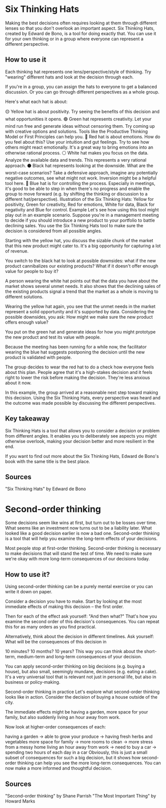 # Six Thinking Hats

Making the best decisions often requires looking at them through different lenses so that you don't overlook an important aspect. Six Thinking Hats, created by Edward de Bono, is a tool for doing exactly that. You can use it for your own thinking or in a group where everyone can represent a different perspective.

## How to use it
Each thinking hat represents one lens/perspective/style of thinking. Try "wearing" different hats and look at the decision through each.

If you're in a group, you can assign the hats to everyone to get a balanced discussion. Or you can go through different perspectives as a whole group.

Here's what each hat is about:

🟡 Yellow hat is about positivity. Try seeing the benefits of this decision and what opportunities it opens.
🟢 Green hat represents creativity. Let your mind run free and generate ideas without censoring them. Try coming up with creative options and solutions. Tools like the Productive Thinking Model or First Principles can help you.
🔴 Red hat is about emotions. How do you feel about this? Use your intuition and gut feelings. Try to see how others might react emotionally. It's a great way to bring emotions into an otherwise rational process.
⚪️ White hat makes you focus on the data. Analyze the available data and trends. This represents a very rational approach.
⚫️ Black hat represents looking at the downside. What are the worst-case scenarios? Take a defensive approach, imagine any potentially negative outcomes, see what might not work. Inversion might be a helpful tool here.
🔵 Blue hat is for controlling the process. Especially in meetings, it's good to be able to step in when there's no progress and enable the group to move forward (e.g. by shifting the thinking or discussion to a different hat/perspective).
Illustration of the Six Thinking Hats: Yellow for positivity, Green for creativity, Red for emotions, White for data, Black for negativity and Blue for control.
Example
Let's see how using this tool might play out in an example scenario. Suppose you're in a management meeting to decide if you should introduce a new product to your portfolio to battle declining sales. You use the Six Thinking Hats tool to make sure the decision is considered from all possible angles.

Starting with the yellow hat, you discuss the sizable chunk of the market that this new product might cater to. It's a big opportunity for capturing a lot of revenue.

You switch to the black hat to look at possible downsides: what if the new product cannibalizes our existing products? What if it doesn't offer enough value for people to buy it?

A person wearing the white hat points out that the data you have about the market shows several unmet needs. It also shows that the declining sales of the existing products signal a trend that the market as a whole is moving to different solutions.

Wearing the yellow hat again, you see that the unmet needs in the market represent a solid opportunity and it's supported by data. Considering the possible downsides, you ask: How might we make sure the new product offers enough value?

You put on the green hat and generate ideas for how you might prototype the new product and test its value with people.

Because the meeting has been running for a while now, the facilitator wearing the blue hat suggests postponing the decision until the new product is validated with people.

The group decides to wear the red hat to do a check how everyone feels about this plan. People agree that it's a high-stakes decision and it feels right to lower the risk before making the decision. They're less anxious about it now.

In this example, the group arrived at a reasonable next step toward making this decision. Using the Six Thinking Hats, every perspective was heard and the outcome was made possible by discussing the different perspectives.

## Key takeaway
Six Thinking Hats is a tool that allows you to consider a decision or problem from different angles. It enables you to deliberately see aspects you might otherwise overlook, making your decision better and more resilient in the end.

If you want to find out more about the Six Thinking Hats, Edward de Bono's book with the same title is the best place.

## Sources
"Six Thinking Hats" by Edward de Bono



# Second-order thinking

Some decisions seem like wins at first, but turn out to be losses over time. What seems like an investment now turns out to be a liability later. What looked like a good decision earlier is now a bad one. Second-order thinking is a tool that will help you examine the long-term effects of your decisions.

Most people stop at first-order thinking. Second-order thinking is necessary to make decisions that will stand the test of time. We need to make sure we're okay with more long-term consequences of our decisions today.

## How to use it?
Using second-order thinking can be a purely mental exercise or you can write it down on paper.

Consider a decision you have to make. Start by looking at the most immediate effects of making this decision – the first order.

Then for each of the effect ask yourself: "And then what?" That's how you examine the second order of this decision's consequences. You can repeat this for as many orders as you find practical.

Alternatively, think about the decision in different timelines. Ask yourself: What will be the consequences of this decision in

10 minutes? 
10 months?
10 years?
This way you can think about the short-term, medium-term and long-term consequences of your decision.

You can apply second-order thinking on big decisions (e.g. buying a house), but also small, seemingly mundane, decisions (e.g. eating a cake). It's a very universal tool that is relevant not just in personal life, but also in business or policy-making.

Second-order thinking in practice
Let's explore what second-order thinking looks like in action. Consider the decision of buying a house outside of the city.

The immediate effects might be having a garden, more space for your family, but also suddenly living an hour away from work.

Now look at higher-order consequences of each:

having a garden → able to grow your produce → having fresh herbs and vegetables
more space for family → more rooms to clean → more stress from a messy home 
living an hour away from work → need to buy a car → spending two hours of each day in a car
Obviously, this is just a small subset of consequences for such a big decision, but it shows how second-order thinking can help you see the more long-term consequences. You can now make a more informed and thoughtful decision.


## Sources
"Second-order thinking" by Shane Parrish
"The Most Important Thing" by Howard Marks
